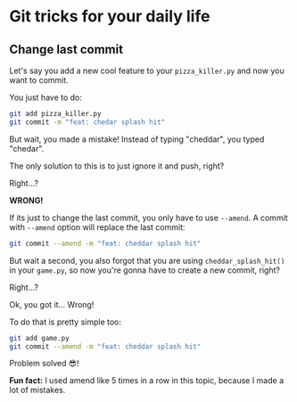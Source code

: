 # Git tricks for your daily life
## Change last commit
Let's say you add a new cool feature to your `pizza_killer.py` and now you want to commit.

You just have to do:
```sh
git add pizza_killer.py
git commit -m "feat: chedar splash hit"
```

But wait, you made a mistake!
Instead of typing "cheddar", you typed "chedar".

The only solution to this is to just ignore it and push, right?

Right...?

**WRONG!**

If its just to change the last commit, you only have to use `--amend`.
A commit with `--amend` option will replace the last commit:
```sh
git commit --amend -m "feat: cheddar splash hit"
```

But wait a second, you also forgot that you are using `cheddar_splash_hit()` in your `game.py`, so now you're gonna have to create a new commit, right?

Right...?

Ok, you got it... Wrong!

To do that is pretty simple too:
```sh
git add game.py
git commit --amend -m "feat: cheddar splash hit"
```

Problem solved 😎!

**Fun fact:** I used amend like 5 times in a row in this topic, because I made a lot of mistakes.


